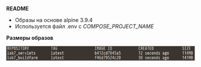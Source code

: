 **README**

- Образы на основе alpine 3.9.4
- Используется файл .env c _COMPOSE_PROJECT_NAME_

**Размеры образов**

![Doker_images_size](images/docker_images.png)